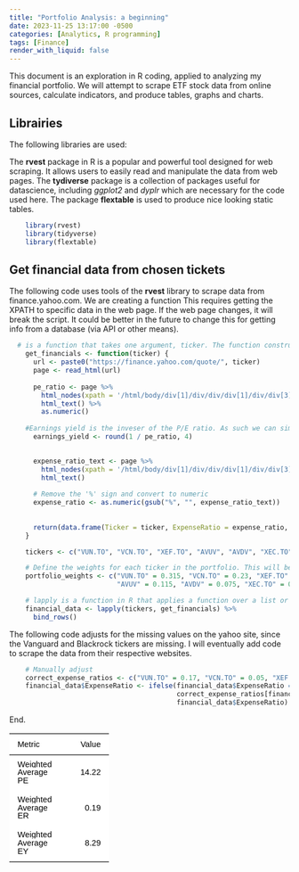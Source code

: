 ```yaml
---
title: "Portfolio Analysis: a beginning"
date: 2023-11-25 13:17:00 -0500
categories: [Analytics, R programming]
tags: [Finance]
render_with_liquid: false
---
```


This document is an exploration in R coding, applied to analyzing my financial portfolio. We will attempt to scrape ETF stock data from online sources, calculate indicators, and produce tables, graphs and charts.

## Librairies

The following libraries are used:

The **rvest** package in R is a popular and powerful tool designed for web scraping. It allows users to easily read and manipulate the data from web pages. The **tydiverse** package is a collection of packages useful for datascience, including *ggplot2* and *dyplr* which are necessary for the code used here. The package **flextable** is used to produce nice looking static tables.

```r
    library(rvest)
    library(tidyverse)
    library(flextable)
```

## Get financial data from chosen tickets

The following code uses tools of the **rvest** library to scrape data from finance.yahoo.com. We are creating a function This requires getting the XPATH to specific data in the web page. If the web page changes, it will break the script. It could be better in the future to change this for getting info from a database (via API or other means).

```r
  # is a function that takes one argument, ticker. The function constructs a URL for the Yahoo Finance page of the given ticker, then uses read_html to download and parse the HTML content of that page. 
    get_financials <- function(ticker) {
      url <- paste0("https://finance.yahoo.com/quote/", ticker)
      page <- read_html(url)
      
      pe_ratio <- page %>%
        html_nodes(xpath = '/html/body/div[1]/div/div/div[1]/div/div[3]/div[1]/div/div[1]/div/div/div/div[2]/div[2]/table/tbody/tr[3]/td[2]') %>%
        html_text() %>%
        as.numeric()
      
    #Earnings yield is the inveser of the P/E ratio. As such we can simply calculate it here.
      earnings_yield <- round(1 / pe_ratio, 4)
      

      expense_ratio_text <- page %>%
        html_nodes(xpath = '/html/body/div[1]/div/div/div[1]/div/div[3]/div[1]/div/div[1]/div/div/div/div[2]/div[2]/table/tbody/tr[7]/td[2]') %>%
        html_text()
      
      # Remove the '%' sign and convert to numeric
      expense_ratio <- as.numeric(gsub("%", "", expense_ratio_text))
      
      
      return(data.frame(Ticker = ticker, ExpenseRatio = expense_ratio, PE = pe_ratio, EarningsYield = earnings_yield))
    }

    tickers <- c("VUN.TO", "VCN.TO", "XEF.TO", "AVUV", "AVDV", "XEC.TO", "AVES")  # The tickers part of the portfolio

    # Define the weights for each ticker in the portfolio. This will be used to calculate the weighted averages.
    portfolio_weights <- c("VUN.TO" = 0.315, "VCN.TO" = 0.23, "XEF.TO" = 0.165, 
                           "AVUV" = 0.115, "AVDV" = 0.075, "XEC.TO" = 0.05, "AVES" = 0.05)

    # lapply is a function in R that applies a function over a list or vector. In this case, the function get_financials is applied to each element of the tickers vector. bind_rows() combines multiple data frames into one by binding them row-wise. This means that it takes data frames and stacks them on top of each other.
    financial_data <- lapply(tickers, get_financials) %>%
      bind_rows()
```

The following code adjusts for the missing values on the yahoo site,
since the Vanguard and Blackrock tickers are missing. I will eventually
add code to scrape the data from their respective websites.

```r
    # Manually adjust 
    correct_expense_ratios <- c("VUN.TO" = 0.17, "VCN.TO" = 0.05, "XEF.TO" = 0.22, "XEC.TO" = 0.28)
    financial_data$ExpenseRatio <- ifelse(financial_data$ExpenseRatio == 0,
                                          correct_expense_ratios[financial_data$Ticker],
                                          financial_data$ExpenseRatio)
```

End.

<div class="tabwid"><style>.cl-bb66bc5a{}.cl-bb6042a8{font-family:'Arial';font-size:11pt;font-weight:normal;font-style:normal;text-decoration:none;color:rgba(0, 0, 0, 1.00);background-color:white;}.cl-bb62d130{margin:0;text-align:left;border-bottom: 0 solid rgba(0, 0, 0, 1.00);border-top: 0 solid rgba(0, 0, 0, 1.00);border-left: 0 solid rgba(0, 0, 0, 1.00);border-right: 0 solid rgba(0, 0, 0, 1.00);padding-bottom:5pt;padding-top:5pt;padding-left:5pt;padding-right:5pt;line-height: 1;background-color:white;}.cl-bb62d13a{margin:0;text-align:right;border-bottom: 0 solid rgba(0, 0, 0, 1.00);border-top: 0 solid rgba(0, 0, 0, 1.00);border-left: 0 solid rgba(0, 0, 0, 1.00);border-right: 0 solid rgba(0, 0, 0, 1.00);padding-bottom:5pt;padding-top:5pt;padding-left:5pt;padding-right:5pt;line-height: 1;background-color:white;}.cl-bb62e3e6{width:0.75in;background-color:white;vertical-align: middle;border-bottom: 1.5pt solid rgba(102, 102, 102, 1.00);border-top: 1.5pt solid rgba(102, 102, 102, 1.00);border-left: 0 solid rgba(0, 0, 0, 1.00);border-right: 0 solid rgba(0, 0, 0, 1.00);margin-bottom:0;margin-top:0;margin-left:0;margin-right:0;}.cl-bb62e3f0{width:0.75in;background-color:white;vertical-align: middle;border-bottom: 1.5pt solid rgba(102, 102, 102, 1.00);border-top: 1.5pt solid rgba(102, 102, 102, 1.00);border-left: 0 solid rgba(0, 0, 0, 1.00);border-right: 0 solid rgba(0, 0, 0, 1.00);margin-bottom:0;margin-top:0;margin-left:0;margin-right:0;}.cl-bb62e3f1{width:0.75in;background-color:white;vertical-align: middle;border-bottom: 0 solid rgba(0, 0, 0, 1.00);border-top: 0 solid rgba(0, 0, 0, 1.00);border-left: 0 solid rgba(0, 0, 0, 1.00);border-right: 0 solid rgba(0, 0, 0, 1.00);margin-bottom:0;margin-top:0;margin-left:0;margin-right:0;}.cl-bb62e3fa{width:0.75in;background-color:white;vertical-align: middle;border-bottom: 0 solid rgba(0, 0, 0, 1.00);border-top: 0 solid rgba(0, 0, 0, 1.00);border-left: 0 solid rgba(0, 0, 0, 1.00);border-right: 0 solid rgba(0, 0, 0, 1.00);margin-bottom:0;margin-top:0;margin-left:0;margin-right:0;}.cl-bb62e3fb{width:0.75in;background-color:white;vertical-align: middle;border-bottom: 1.5pt solid rgba(102, 102, 102, 1.00);border-top: 0 solid rgba(0, 0, 0, 1.00);border-left: 0 solid rgba(0, 0, 0, 1.00);border-right: 0 solid rgba(0, 0, 0, 1.00);margin-bottom:0;margin-top:0;margin-left:0;margin-right:0;}.cl-bb62e3fc{width:0.75in;background-color:white;vertical-align: middle;border-bottom: 1.5pt solid rgba(102, 102, 102, 1.00);border-top: 0 solid rgba(0, 0, 0, 1.00);border-left: 0 solid rgba(0, 0, 0, 1.00);border-right: 0 solid rgba(0, 0, 0, 1.00);margin-bottom:0;margin-top:0;margin-left:0;margin-right:0;}</style><table data-quarto-disable-processing='true' class='cl-bb66bc5a'><thead><tr style="overflow-wrap:break-word;"><th class="cl-bb62e3e6"><p class="cl-bb62d130"><span class="cl-bb6042a8">Metric</span></p></th><th class="cl-bb62e3f0"><p class="cl-bb62d13a"><span class="cl-bb6042a8">Value</span></p></th></tr></thead><tbody><tr style="overflow-wrap:break-word;"><td class="cl-bb62e3f1"><p class="cl-bb62d130"><span class="cl-bb6042a8">Weighted Average PE</span></p></td><td class="cl-bb62e3fa"><p class="cl-bb62d13a"><span class="cl-bb6042a8">14.22</span></p></td></tr><tr style="overflow-wrap:break-word;"><td class="cl-bb62e3f1"><p class="cl-bb62d130"><span class="cl-bb6042a8">Weighted Average ER</span></p></td><td class="cl-bb62e3fa"><p class="cl-bb62d13a"><span class="cl-bb6042a8">0.19</span></p></td></tr><tr style="overflow-wrap:break-word;"><td class="cl-bb62e3fb"><p class="cl-bb62d130"><span class="cl-bb6042a8">Weighted Average EY</span></p></td><td class="cl-bb62e3fc"><p class="cl-bb62d13a"><span class="cl-bb6042a8">8.29</span></p></td></tr></tbody></table></div>
